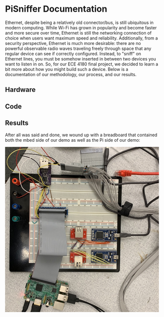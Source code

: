 # PiSniffer Documentation

Ethernet, despite being a relatively old connector/bus, is still ubiquitous in
modern computing. While Wi-Fi has grown in popularity and become faster and
more secure over time, Ethernet is still the networking connection of choice
when users want maximum speed and reliability. Additionally, from a security
perspective, Ethernet is much more desirable: there are no powerful observable
radio waves traveling freely through space that any regular device can see if
correctly configured. Instead, to "sniff" on Ethernet lines, you must be
somehow inserted in between two devices you want to listen in on. So, for our
ECE 4180 final project, we decided to learn a bit more about how you might
build such a device. Below is a documentation of our methodology, our process,
and our results.

## Hardware

## Code

## Results

After all was said and done, we wound up with a breadboard that contained both
the mbed side of our demo as well as the Pi side of our demo:

![Breadboard setup](https://github.com/isaac-webb/PiSniffer/blob/master/docs/setup.jpg)

